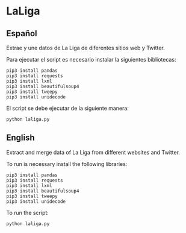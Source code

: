 # LaLiga

## Español
Extrae y une datos de La Liga de diferentes sitios web y Twitter.

Para ejecutar el script es necesario instalar la siguientes bibliotecas:
```
pip3 install pandas
pip3 install requests
pip3 install lxml
pip3 install beautifulsoup4
pip3 install tweepy
pip3 install unidecode
```

El script se debe ejecutar de la siguiente manera:
```
python laliga.py
```

## English
Extract and merge data of La Liga from different websites and Twitter.

To run is necessary install the following libraries:
```
pip3 install pandas
pip3 install requests
pip3 install lxml
pip3 install beautifulsoup4
pip3 install tweepy
pip3 install unidecode
```

To run the script:
```
python laliga.py
```
